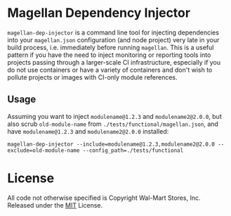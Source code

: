 # Magellan Dependency Injector

`magellan-dep-injector` is a command line tool for injecting dependencies into your `magellan.json` configuration 
(and node project) very late in your build process, i.e. immediately before running `magellan`. This is a useful
pattern if you have the need to inject monitoring or reporting tools into projects passing through a larger-scale
CI infrastructure, especially if you do not use containers or have a variety of containers and don't wish to pollute
projects or images with CI-only module references.

## Usage

Assuming you want to inject `modulename@1.2.3` and `modulename2@2.0.0`, but also scrub `old-module-name` from `./tests/functional/magellan.json`, and have `modulename@1.2.3` and `modulename2@2.0.0` installed:

```shell
magellan-dep-injector --include=modulename@1.2.3,modulename2@2.0.0 --exclude=old-module-name --config_path=./tests/functional
```

# License

All code not otherwise specified is Copyright Wal-Mart Stores, Inc. Released under the [MIT](./LICENSE) License.
